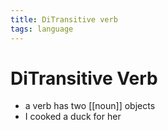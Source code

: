 ```yaml
---
title: DiTransitive verb
tags: language
---
```


# DiTransitive Verb
- a verb has two [[noun]] objects 
- I cooked a duck for her










































